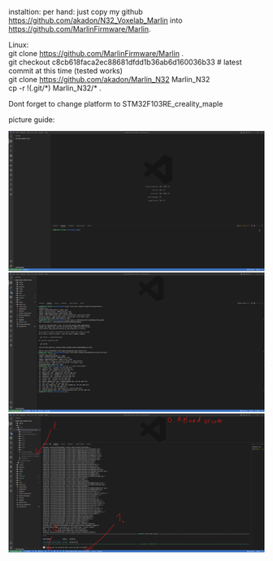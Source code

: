 instaltion:
per hand:
just copy my github https://github.com/akadon/N32_Voxelab_Marlin into https://github.com/MarlinFirmware/Marlin.
  
Linux:     
git clone https://github.com/MarlinFirmware/Marlin .   
git checkout c8cb618faca2ec88681dfdd1b36ab6d160036b33 # latest commit at this time (tested works)   
git clone https://github.com/akadon/Marlin_N32 Marlin_N32   
cp -r !(.git/\*) Marlin_N32/\* .    
  
Dont forget to change platform to STM32F103RE_creality_maple  

picture guide:

![guide1](1.png "Picture Guide 1")
![guide2](2.png "Picture Guide 2")
![guide3](3.png "Picture Guide 3")


